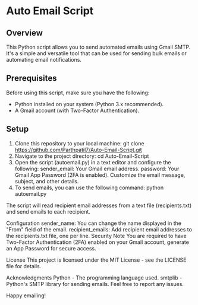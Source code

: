 # Auto Email Script

## Overview

This Python script allows you to send automated emails using Gmail SMTP. It's a simple and versatile tool that can be used for sending bulk emails or automating email notifications.

## Prerequisites

Before using this script, make sure you have the following:

- Python installed on your system (Python 3.x recommended).
- A Gmail account (with Two-Factor Authentication).

## Setup

1. Clone this repository to your local machine:
   git clone https://github.com/Parthpatil7/Auto-Email-Script.git
2. Navigate to the project directory:
   cd Auto-Email-Script
3. Open the script (autoemail.py) in a text editor and configure the following:
   sender_email: Your Gmail email address.
   password: Your Gmail App Password (2FA is enabled).
   Customize the email message, subject, and other details.
4. To send emails, you can use the following command:
   python autoemail.py


The script will read recipient email addresses from a text file (recipients.txt) and send emails to each recipient.

Configuration
sender_name: You can change the name displayed in the "From" field of the email.
recipient_emails: Add recipient email addresses to the recipients.txt file, one per line.
Security Note
You are required to have Two-Factor Authentication (2FA) enabled on your Gmail account, generate an App Password for secure access.

License
This project is licensed under the MIT License - see the LICENSE file for details.

Acknowledgments
Python - The programming language used.
smtplib - Python's SMTP library for sending emails.
Feel free to report any issues.

Happy emailing!
